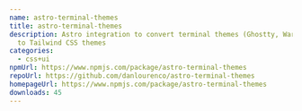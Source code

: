 ```yaml
---
name: astro-terminal-themes
title: astro-terminal-themes
description: Astro integration to convert terminal themes (Ghostty, Warp, etc.)
  to Tailwind CSS themes
categories:
  - css+ui
npmUrl: https://www.npmjs.com/package/astro-terminal-themes
repoUrl: https://github.com/danlourenco/astro-terminal-themes
homepageUrl: https://www.npmjs.com/package/astro-terminal-themes
downloads: 45
---
```

